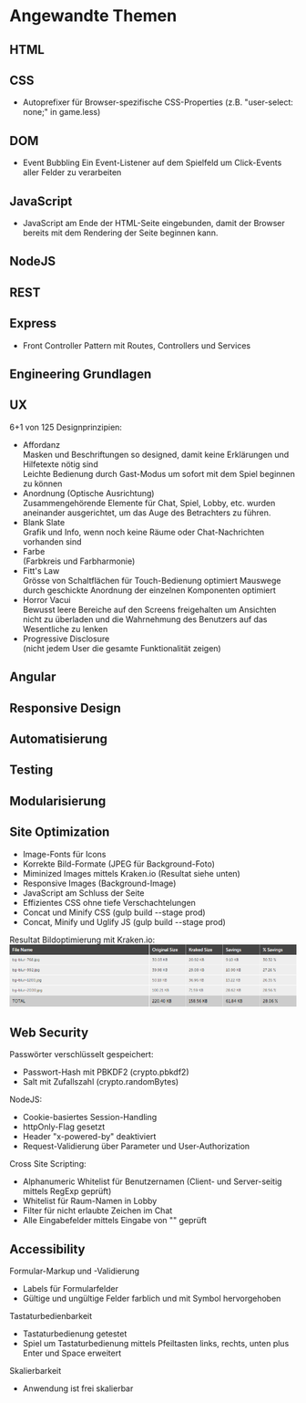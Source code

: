# Angewandte Themen

## HTML

## CSS

- Autoprefixer für Browser-spezifische CSS-Properties (z.B. "user-select: none;" in game.less)

## DOM

- Event Bubbling
  Ein Event-Listener auf dem Spielfeld um Click-Events aller Felder zu verarbeiten

## JavaScript

- JavaScript am Ende der HTML-Seite eingebunden, damit der Browser bereits mit dem Rendering der Seite beginnen kann.

## NodeJS

## REST

## Express

- Front Controller Pattern mit Routes, Controllers und Services

## Engineering Grundlagen

## UX

6+1 von 125 Designprinzipien:

- Affordanz  
  Masken und Beschriftungen so designed, damit keine Erklärungen und Hilfetexte nötig sind  
  Leichte Bedienung durch Gast-Modus um sofort mit dem Spiel beginnen zu können
- Anordnung (Optische Ausrichtung)  
  Zusammengehörende Elemente für Chat, Spiel, Lobby, etc. wurden aneinander ausgerichtet, um das Auge des Betrachters zu führen.
- Blank Slate  
  Grafik und Info, wenn noch keine Räume oder Chat-Nachrichten vorhanden sind
- Farbe  
  (Farbkreis und Farbharmonie)
- Fitt's Law  
  Grösse von Schaltflächen für Touch-Bedienung optimiert
  Mauswege durch geschickte Anordnung der einzelnen Komponenten optimiert
- Horror Vacui  
  Bewusst leere Bereiche auf den Screens freigehalten um Ansichten nicht zu überladen und die Wahrnehmung des Benutzers auf das Wesentliche zu lenken
- Progressive Disclosure  
  (nicht jedem User die gesamte Funktionalität zeigen)

## Angular

## Responsive Design

## Automatisierung

## Testing

## Modularisierung

## Site Optimization

- Image-Fonts für Icons
- Korrekte Bild-Formate (JPEG für Background-Foto)
- Miminized Images mittels Kraken.io (Resultat siehe unten)
- Responsive Images (Background-Image)
- JavaScript am Schluss der Seite
- Effizientes CSS ohne tiefe Verschachtelungen
- Concat und Minify CSS (gulp build --stage prod)
- Concat, Minify und Uglify JS (gulp build --stage prod)

Resultat Bildoptimierung mit Kraken.io:
![Resultat kraken.io](SiteOptimization/kraken.io.png)

## Web Security

Passwörter verschlüsselt gespeichert:

- Passwort-Hash mit PBKDF2 (crypto.pbkdf2)
- Salt mit Zufallszahl (crypto.randomBytes)

NodeJS:

- Cookie-basiertes Session-Handling
- httpOnly-Flag gesetzt
- Header "x-powered-by" deaktiviert
- Request-Validierung über Parameter und User-Authorization

Cross Site Scripting:

- Alphanumeric Whitelist für Benutzernamen (Client- und Server-seitig mittels RegExp geprüft)
- Whitelist für Raum-Namen in Lobby
- Filter für nicht erlaubte Zeichen im Chat
- Alle Eingabefelder mittels Eingabe von "<script>alert(1)</script>" geprüft

## Accessibility

Formular-Markup und -Validierung

- Labels für Formularfelder
- Gültige und ungültige Felder farblich und mit Symbol hervorgehoben

Tastaturbedienbarkeit

- Tastaturbedienung getestet
- Spiel um Tastaturbedienung mittels Pfeiltasten links, rechts, unten plus Enter und Space erweitert

Skalierbarkeit

- Anwendung ist frei skalierbar
